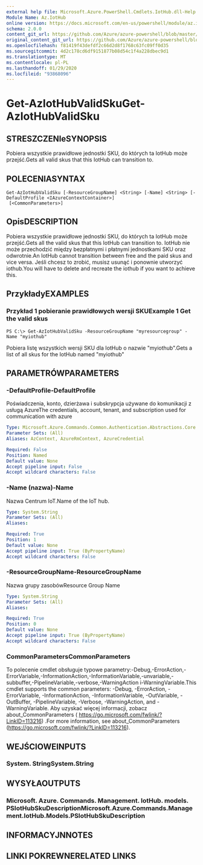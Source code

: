 ```yaml
---
external help file: Microsoft.Azure.PowerShell.Cmdlets.IotHub.dll-Help.xml
Module Name: Az.IotHub
online version: https://docs.microsoft.com/en-us/powershell/module/az.iothub/get-aziothubvalidsku
schema: 2.0.0
content_git_url: https://github.com/Azure/azure-powershell/blob/master/src/IotHub/IotHub/help/Get-AzIotHubValidSku.md
original_content_git_url: https://github.com/Azure/azure-powershell/blob/master/src/IotHub/IotHub/help/Get-AzIotHubValidSku.md
ms.openlocfilehash: f81419f43defdf2c66d2d8f1768c63fc09ff0d35
ms.sourcegitcommit: 4d2c178cd6df9151877b08d54c1f4a228dbec9d1
ms.translationtype: MT
ms.contentlocale: pl-PL
ms.lasthandoff: 01/29/2020
ms.locfileid: "93868096"
---
```

# <span data-ttu-id="aec70-101">Get-AzIotHubValidSku</span><span class="sxs-lookup"><span data-stu-id="aec70-101">Get-AzIotHubValidSku</span></span>

## <span data-ttu-id="aec70-102">STRESZCZENIe</span><span class="sxs-lookup"><span data-stu-id="aec70-102">SYNOPSIS</span></span>
<span data-ttu-id="aec70-103">Pobiera wszystkie prawidłowe jednostki SKU, do których ta IotHub może przejść.</span><span class="sxs-lookup"><span data-stu-id="aec70-103">Gets all valid skus that this IotHub can transition to.</span></span>

## <span data-ttu-id="aec70-104">POLECENIA</span><span class="sxs-lookup"><span data-stu-id="aec70-104">SYNTAX</span></span>

```
Get-AzIotHubValidSku [-ResourceGroupName] <String> [-Name] <String> [-DefaultProfile <IAzureContextContainer>]
 [<CommonParameters>]
```

## <span data-ttu-id="aec70-105">Opis</span><span class="sxs-lookup"><span data-stu-id="aec70-105">DESCRIPTION</span></span>
<span data-ttu-id="aec70-106">Pobiera wszystkie prawidłowe jednostki SKU, do których ta IotHub może przejść.</span><span class="sxs-lookup"><span data-stu-id="aec70-106">Gets all the valid skus that this IotHub can transition to.</span></span>
<span data-ttu-id="aec70-107">IotHub nie może przechodzić między bezpłatnymi i płatnymi jednostkami SKU oraz odwrotnie.</span><span class="sxs-lookup"><span data-stu-id="aec70-107">An IotHub cannot transition between free and the paid skus and vice versa.</span></span> <span data-ttu-id="aec70-108">Jeśli chcesz to zrobić, musisz usunąć i ponownie utworzyć iothub.</span><span class="sxs-lookup"><span data-stu-id="aec70-108">You will have to delete and recreate the iothub if you want to achieve this.</span></span>

## <span data-ttu-id="aec70-109">Przykłady</span><span class="sxs-lookup"><span data-stu-id="aec70-109">EXAMPLES</span></span>

### <span data-ttu-id="aec70-110">Przykład 1 pobieranie prawidłowych wersji SKU</span><span class="sxs-lookup"><span data-stu-id="aec70-110">Example 1 Get the valid skus</span></span>
```
PS C:\> Get-AzIotHubValidSku -ResourceGroupName "myresourcegroup" -Name "myiothub"
```

<span data-ttu-id="aec70-111">Pobiera listę wszystkich wersji SKU dla IotHub o nazwie "myiothub".</span><span class="sxs-lookup"><span data-stu-id="aec70-111">Gets a list of all skus for the IotHub named "myiothub"</span></span>

## <span data-ttu-id="aec70-112">PARAMETRÓW</span><span class="sxs-lookup"><span data-stu-id="aec70-112">PARAMETERS</span></span>

### <span data-ttu-id="aec70-113">-DefaultProfile</span><span class="sxs-lookup"><span data-stu-id="aec70-113">-DefaultProfile</span></span>
<span data-ttu-id="aec70-114">Poświadczenia, konto, dzierżawa i subskrypcja używane do komunikacji z usługą Azure</span><span class="sxs-lookup"><span data-stu-id="aec70-114">The credentials, account, tenant, and subscription used for communication with azure</span></span>

```yaml
Type: Microsoft.Azure.Commands.Common.Authentication.Abstractions.Core.IAzureContextContainer
Parameter Sets: (All)
Aliases: AzContext, AzureRmContext, AzureCredential

Required: False
Position: Named
Default value: None
Accept pipeline input: False
Accept wildcard characters: False
```

### <span data-ttu-id="aec70-115">-Name (nazwa)</span><span class="sxs-lookup"><span data-stu-id="aec70-115">-Name</span></span>
<span data-ttu-id="aec70-116">Nazwa Centrum IoT.</span><span class="sxs-lookup"><span data-stu-id="aec70-116">Name of the IoT hub.</span></span> 

```yaml
Type: System.String
Parameter Sets: (All)
Aliases:

Required: True
Position: 1
Default value: None
Accept pipeline input: True (ByPropertyName)
Accept wildcard characters: False
```

### <span data-ttu-id="aec70-117">-ResourceGroupName</span><span class="sxs-lookup"><span data-stu-id="aec70-117">-ResourceGroupName</span></span>
<span data-ttu-id="aec70-118">Nazwa grupy zasobów</span><span class="sxs-lookup"><span data-stu-id="aec70-118">Resource Group Name</span></span>

```yaml
Type: System.String
Parameter Sets: (All)
Aliases:

Required: True
Position: 0
Default value: None
Accept pipeline input: True (ByPropertyName)
Accept wildcard characters: False
```

### <span data-ttu-id="aec70-119">CommonParameters</span><span class="sxs-lookup"><span data-stu-id="aec70-119">CommonParameters</span></span>
<span data-ttu-id="aec70-120">To polecenie cmdlet obsługuje typowe parametry:-Debug,-ErrorAction,-ErrorVariable,-InformationAction,-InformationVariable,-unvariable,-subbuffer,-PipelineVariable,-verbose,-WarningAction i-WarningVariable.</span><span class="sxs-lookup"><span data-stu-id="aec70-120">This cmdlet supports the common parameters: -Debug, -ErrorAction, -ErrorVariable, -InformationAction, -InformationVariable, -OutVariable, -OutBuffer, -PipelineVariable, -Verbose, -WarningAction, and -WarningVariable.</span></span> <span data-ttu-id="aec70-121">Aby uzyskać więcej informacji, zobacz about_CommonParameters ( https://go.microsoft.com/fwlink/?LinkID=113216) .</span><span class="sxs-lookup"><span data-stu-id="aec70-121">For more information, see about_CommonParameters (https://go.microsoft.com/fwlink/?LinkID=113216).</span></span>

## <span data-ttu-id="aec70-122">WEJŚCIOWE</span><span class="sxs-lookup"><span data-stu-id="aec70-122">INPUTS</span></span>

### <span data-ttu-id="aec70-123">System. String</span><span class="sxs-lookup"><span data-stu-id="aec70-123">System.String</span></span>

## <span data-ttu-id="aec70-124">WYSYŁA</span><span class="sxs-lookup"><span data-stu-id="aec70-124">OUTPUTS</span></span>

### <span data-ttu-id="aec70-125">Microsoft. Azure. Commands. Management. IotHub. models. PSIotHubSkuDescription</span><span class="sxs-lookup"><span data-stu-id="aec70-125">Microsoft.Azure.Commands.Management.IotHub.Models.PSIotHubSkuDescription</span></span>

## <span data-ttu-id="aec70-126">INFORMACYJN</span><span class="sxs-lookup"><span data-stu-id="aec70-126">NOTES</span></span>

## <span data-ttu-id="aec70-127">LINKI POKREWNE</span><span class="sxs-lookup"><span data-stu-id="aec70-127">RELATED LINKS</span></span>
